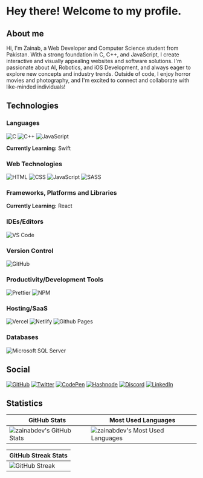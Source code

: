# Hey there! Welcome to my profile.

## About me

Hi, I'm Zainab, a Web Developer and Computer Science student from Pakistan. With a strong foundation in C, C++, and JavaScript, I create interactive and visually appealing websites and software solutions. I'm passionate about AI, Robotics, and iOS Development, and always eager to explore new concepts and industry trends. Outside of code, I enjoy horror movies and photography, and I'm excited to connect and collaborate with like-minded individuals!
 
## Technologies

### Languages

![C](https://img.shields.io/badge/-C-1A7AA8?style=flat-square&logo=c&logoColor=white)
![C++](https://img.shields.io/badge/-C++-navy?style=flat-square&logo=cplusplus&logoColor=white)
![JavaScript](https://img.shields.io/badge/-JavaScript-yellow?style=flat-square&logo=javascript&logoColor=white)

**Currently Learning:** Swift

### Web Technologies 

![HTML](https://img.shields.io/badge/-HTML-crimson?style=flat-square&logo=html5&logoColor=white)
![CSS](https://img.shields.io/badge/-CSS-navy?style=flat-square&logo=css3&logoColor=white)
![JavaScript](https://img.shields.io/badge/-JavaScript-yellow?style=flat-square&logo=javascript&logoColor=white)
![SASS](https://img.shields.io/badge/-SASS-CC6699?style=flat-square&logo=sass&logoColor=white)

### Frameworks, Platforms and Libraries

**Currently Learning:** React

### IDEs/Editors

![VS Code](https://img.shields.io/badge/-VS%20Code-007ACC?style=flat-square&logo=visualstudiocode&logoColor=white)

### Version Control

![GitHub](https://img.shields.io/badge/-GitHub-333?style=flat-square&logo=github&logoColor=white)

### Productivity/Development Tools

![Prettier](https://img.shields.io/badge/-Prettier-d96665?style=flat-square&logo=prettier&logoColor=white)
![NPM](https://img.shields.io/badge/-npm-CB3837?style=flat-square&logo=npm&logoColor=white)

### Hosting/SaaS

![Vercel](https://img.shields.io/badge/-Vercel-black?style=flat-square&logo=vercel&logoColor=white)
![Netlify](https://img.shields.io/badge/-Netlify-0db9b6?style=flat-square&logo=netlify&logoColor=white)
![Github Pages](https://img.shields.io/badge/-GitHub%20Pages-333?style=flat-square&logo=github&logoColor=white)

### Databases

![Microsoft SQL Server](https://img.shields.io/badge/-Microsoft%20SQL%20Server-CC2927?style=flat-square&logo=microsoftsqlserver&logoColor=white)

## Social

[![GitHub](https://img.shields.io/badge/-GitHub-333?style=flat-square&logo=github&logoColor=white)](https://github.com/ZainabDev)
[![Twitter](https://img.shields.io/badge/-Twitter-1DA1F2?style=flat-square&logo=x&logoColor=white)](https://x.com/ZainabDev)
[![CodePen](https://img.shields.io/badge/-CodePen-000?style=flat-square&logo=codepen&logoColor=white)](https://codepen.io/ZainabDev)
[![Hashnode](https://img.shields.io/badge/-Hashnode-2962FF?style=flat-square&logo=hashnode&logoColor=white)](https://hashnode.com/@ZainabDev)
[![Discord](https://img.shields.io/badge/-Discord-5865F2?style=flat-square&logo=discord&logoColor=white)](https://discord.com/users/1213903007444373555)
[![LinkedIn](https://img.shields.io/badge/-LinkedIn-0A66C2?style=flat-square&logo=linkedin&logoColor=white)](https://www.linkedin.com/in/ZainabDev/)

## Statistics

| GitHub Stats | Most Used Languages |
|---|---|
| ![zainabdev's GitHub Stats](https://github-readme-stats.vercel.app/api?username=ZainabDev&show_icons=true&theme=blue_navy&hide_border=true) | ![zainabdev's Most Used Languages](https://github-readme-stats.vercel.app/api/top-langs/?username=ZainabDev&layout=compact&theme=blue_navy&hide_border=true&hide_progress=false) |

| GitHub Streak Stats |
|---|
| ![GitHub Streak](https://streak-stats.demolab.com?user=ZainabDev&theme=blue-navy&hide_border=true&date_format=M%20j%5B%2C%20Y%5D&mode=compact) |
